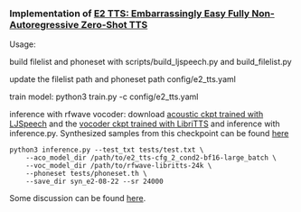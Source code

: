 ### Implementation of [E2 TTS: Embarrassingly Easy Fully Non-Autoregressive Zero-Shot TTS](https://arxiv.org/abs/2406.18009)


Usage:

build filelist and phoneset with scripts/build_ljspeech.py and build_filelist.py

update the filelist path and phoneset path config/e2_tts.yaml

train model: python3 train.py -c config/e2_tts.yaml

inference with rfwave vocoder: download [acoustic ckpt trained with LJSpeech](https://drive.google.com/file/d/1NjaxSuCQSDBy2gys9cRcbpvQcRW-szNs/view?usp=sharing) and the [vocoder ckpt trained with LibriTTS](https://drive.google.com/file/d/1IQNXAAVRTtr9P8Gc-CoPeRIJ_l_O4y38) 
and inference with inference.py. Synthesized samples from this checkpoint can be found [here](https://drive.google.com/file/d/1EpNC_7LqE9-52U7sn1ohchWaQn54sAvr/view?usp=sharing)

```
python3 inference.py --test_txt tests/test.txt \
    --aco_model_dir /path/to/e2_tts-cfg_2_cond2-bf16-large_batch \
    --voc_model_dir /path/to/rfwave-libritts-24k \
    --phoneset tests/phoneset.th \
    --save_dir syn_e2-08-22 --sr 24000
```

Some discussion can be found [here](https://github.com/lucidrains/e2-tts-pytorch/issues/25).
